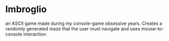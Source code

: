 # Imbroglio
an ASCII game made during my console-game obsessive years. Creates a randomly generated maze that the user must navigate and uses mouse-to-console interaction.
